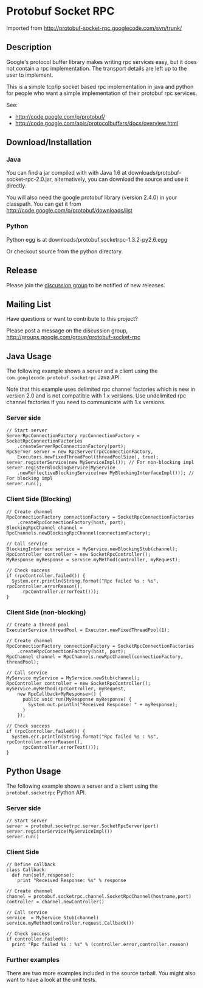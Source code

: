 # Protobuf Socket RPC

Imported from http://protobuf-socket-rpc.googlecode.com/svn/trunk/

## Description

Google's protocol buffer library makes writing rpc services easy, but it does not contain a rpc implementation. The transport details are left up to the user to implement.

This is a simple tcp/ip socket based rpc implementation in java and python for people who want a simple implementation of their protobuf rpc services.

See:
* http://code.google.com/p/protobuf/
* http://code.google.com/apis/protocolbuffers/docs/overview.html

## Download/Installation

### Java

You can find a jar compiled with with Java 1.6 at downloads/protobuf-socket-rpc-2.0.jar, alternatively, you can download the source and use it directly.

You will also need the google protobuf library (version 2.4.0) in your classpath. You can get it from http://code.google.com/p/protobuf/downloads/list

### Python

Python egg is at downloads/protobuf.socketrpc-1.3.2-py2.6.egg

Or checkout source from the python directory.

## Release

Please join the [discussion group](http://groups.google.com/group/protobuf-socket-rpc) to be notified of new releases.

## Mailing List 

Have questions or want to contribute to this project?

Please post a message on the discussion group, http://groups.google.com/group/protobuf-socket-rpc

## Java Usage 

The following example shows a server and a client using the `com.googlecode.protobuf.socketrpc` Java API.

Note that this example uses delimited rpc channel factories which is new in version 2.0 and is not compatible with 1.x versions. Use undelimited rpc channel factories if you need to communicate with 1.x versions.

### Server side

```
// Start server
ServerRpcConnectionFactory rpcConnectionFactory = SocketRpcConnectionFactories
    .createServerRpcConnectionFactory(port);
RpcServer server = new RpcServer(rpcConnectionFactory, 
    Executors.newFixedThreadPool(threadPoolSize), true);
server.registerService(new MyServiceImpl()); // For non-blocking impl
server.registerBlockingService(MyService
    .newReflectiveBlockingService(new MyBlockingInterfaceImpl())); // For blocking impl
server.run();
```

### Client Side (Blocking)

```
// Create channel
RpcConnectionFactory connectionFactory = SocketRpcConnectionFactories
    .createRpcConnectionFactory(host, port);
BlockingRpcChannel channel = RpcChannels.newBlockingRpcChannel(connectionFactory);

// Call service
BlockingInterface service = MyService.newBlockingStub(channel);
RpcController controller = new SocketRpcController();
MyResponse myResponse = service.myMethod(controller, myRequest);

// Check success
if (rpcController.failed()) {
  System.err.println(String.format("Rpc failed %s : %s", rpcController.errorReason(),
      rpcController.errorText()));
}
```

### Client Side (non-blocking)

```
// Create a thread pool
ExecutorService threadPool = Executor.newFixedThreadPool(1);

// Create channel
RpcConnectionFactory connectionFactory = SocketRpcConnectionFactories
    .createRpcConnectionFactory(host, port);
RpcChannel channel = RpcChannels.newRpcChannel(connectionFactory, threadPool);

// Call service
MyService myService = MyService.newStub(channel);
RpcController controller = new SocketRpcController();
myService.myMethod(rpcController, myRequest,
    new RpcCallback<MyResponse>() {
      public void run(MyResponse myResponse) {
        System.out.println("Received Response: " + myResponse);
      }
    });
    
// Check success
if (rpcController.failed()) {
  System.err.println(String.format("Rpc failed %s : %s", rpcController.errorReason(),
      rpcController.errorText()));
}
```

## Python Usage

The following example shows a server and a client using the `protobuf.socketrpc` Python API.

### Server side

```
// Start server
server = protobuf.socketrpc.server.SocketRpcServer(port)
server.registerService(MyServiceImpl())
server.run()
```

### Client Side

```
// Define callback
class Callback:
  def run(self,response):
    print "Received Response: %s" % response

// Create channel
channel = protobuf.socketrpc.channel.SocketRpcChannel(hostname,port)
controller = channel.newController()

// Call service
service  = MyService_Stub(channel)
service.myMethod(controller,request,Callback())

// Check success
if controller.failed():
  print "Rpc failed %s : %s" % (controller.error,controller.reason)
```

### Further examples

There are two more examples included in the source tarball. You might also want to have a look at the unit tests.
